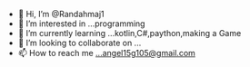 - 👋 Hi, I’m @Randahmaj1
- 👀 I’m interested in ...programming
- 🌱 I’m currently learning ...kotlin,C#,paython,making a Game
- 💞️ I’m looking to collaborate on ...
- 📫 How to reach me ...angel15g105@gmail.com

<!---
Randahmaj1/Randahmaj1 is a ✨ special ✨ repository because its `README.md` (this file) appears on your GitHub profile.
You can click the Preview link to take a look at your changes.
--->
